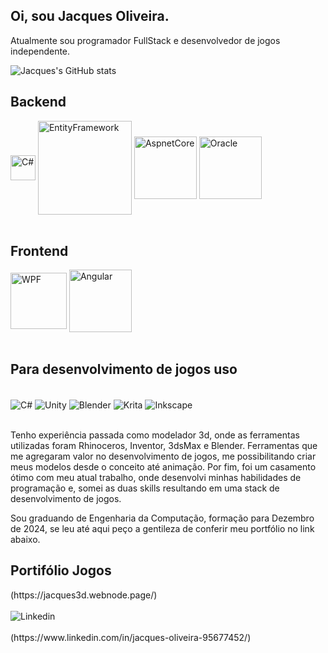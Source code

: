 <div class="container">
<h2>Oi, sou Jacques Oliveira.</h2>
  
Atualmente sou programador FullStack e desenvolvedor de jogos independente.

![Jacques's GitHub stats](https://github-readme-stats.vercel.app/api?username=jacques-oliveira&show_icons=true&theme=radical)

## Backend 
<div style="display: inline_block">
  <img align="center" width="40" alt="C#" src="https://w7.pngwing.com/pngs/929/60/png-transparent-net-framework-c-net-core-software-framework-mono-studio-purple-studio-violet-thumbnail.png"/>  
  <img align="center" width="150" alt="EntityFramework" src="https://miro.medium.com/v2/resize:fit:720/format:webp/1*zMGK1wUURPDvjp97eSfG-A.jpeg"/> 
  <img align="center" width="100" alt="AspnetCore" src="https://encrypted-tbn2.gstatic.com/images?q=tbn:ANd9GcSrdItwa8EN_meCFMDoFqhfntL9WUNt4sULuAYqum2VeFZRpCFf"/>    
  <img align="center" width="100" alt="Oracle" src="https://proxyjobsupport.com/wp-content/uploads/2020/10/Oracle-1.jpg"/>  
</div>

<br/>
<h2>Frontend</h2>
<div style="display: inline_block">
  <img align="center" width="90" alt="WPF" src="https://cdn.icon-icons.com/icons2/2530/PNG/512/wpf_button_icon_151942.png"/>    
  <img align="center" width="100" alt="Angular" src="https://img.shields.io/badge/Angular-DD0031?style=for-the-badge&logo=angular&logoColor=white"/>  
</div>
<br/>
<h2>Para desenvolvimento de jogos uso</h2>
<div style="display: inline_block"><br/>
  <img align="center" alt="C#" src="https://img.shields.io/badge/C%23-239120?style=for-the-badge&logo=c-sharp&logoColor=white"/>  
  <img align="center" alt="Unity" src="https://img.shields.io/badge/Unity-100000?style=for-the-badge&logo=unity&logoColor=white"/>  
  <img align="center" alt="Blender" src="https://img.shields.io/badge/blender-%23F5792A.svg?style=for-the-badge&logo=blender&logoColor=white"/> 
  <img align="center" alt="Krita" src="https://img.shields.io/badge/Krita-203759?style=for-the-badge&logo=krita&logoColor=EEF37B"/>
  <img align="center" alt="Inkscape" src="https://img.shields.io/badge/Inkscape-000000?style=for-the-badge&logo=Inkscape&logoColor=white"/>  
</div><br/>
  
  Tenho experiência passada como modelador 3d, onde as ferramentas utilizadas
  foram Rhinoceros, Inventor, 3dsMax e Blender. Ferramentas que me agregaram
  valor no desenvolvimento de jogos, me possibilitando criar meus modelos desde
  o conceito até animação.
  Por fim, foi um casamento ótimo com meu atual trabalho, onde desenvolvi minhas
  habilidades de programação e, somei as duas skills resultando em uma stack de
  desenvolvimento de jogos. 

  Sou graduando de Engenharia da Computação, formação para Dezembro de 2024,
  se leu até aqui peço a gentileza de conferir meu portfólio no link abaixo.
<h2>Portifólio Jogos</h2>
(https://jacques3d.webnode.page/)<br/>

<div style="display: inline_block"><br/>
  <img align="center" alt="Linkedin" src="https://img.shields.io/badge/LinkedIn-0077B5?style=for-the-badge&logo=linkedin&logoColor=white"/>  
</div><br/>
(https://www.linkedin.com/in/jacques-oliveira-95677452/)

</div>



